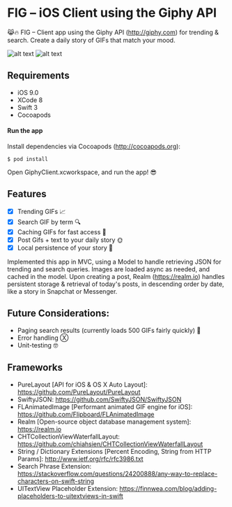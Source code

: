 # FIG – iOS Client using the Giphy API
 😹🔥 FIG – Client app using the Giphy API (http://giphy.com) for trending &amp; search. Create a daily story of GIFs that match your mood.
 
![alt text](https://raw.githubusercontent.com/rockinbinbin/GiphyClient/master/giphy.gif) 
![alt text](https://raw.githubusercontent.com/rockinbinbin/GiphyClient/master/better.gif)

## Requirements
* iOS 9.0
* XCode 8
* Swift 3
* Cocoapods

#### Run the app
Install dependencies via Cocoapods (http://cocoapods.org):

```shell
$ pod install
```

Open GiphyClient.xcworkspace, and run the app! 😎

## Features
* [x] Trending GIFs 📈
* [x] Search GIF by term 🔍
* [x] Caching GIFs for fast access 🏃
* [x] Post Gifs + text to your daily story 🌞
* [x] Local persistence of your story 🌊

Implemented this app in MVC, using a Model to handle retrieving JSON for trending and search queries. Images are loaded async as needed, and cached in the model. Upon creating a post, Realm (https://realm.io) handles persistent storage & retrieval of today's posts, in descending order by date, like a story in Snapchat or Messenger.

## Future Considerations:
* Paging search results (currently loads 500 GIFs fairly quickly) 📃
* Error handling Ⓧ
* Unit-testing 🤓

## Frameworks
* PureLayout [API for iOS & OS X Auto Layout]: https://github.com/PureLayout/PureLayout
* SwiftyJSON: https://github.com/SwiftyJSON/SwiftyJSON
* FLAnimatedImage [Performant animated GIF engine for iOS]: https://github.com/Flipboard/FLAnimatedImage
* Realm [Open-source object database management system]: https://realm.io
* CHTCollectionViewWaterfallLayout: https://github.com/chiahsien/CHTCollectionViewWaterfallLayout
* String / Dictionary Extensions [Percent Encoding, String from HTTP Params]: http://www.ietf.org/rfc/rfc3986.txt
* Search Phrase Extension: https://stackoverflow.com/questions/24200888/any-way-to-replace-characters-on-swift-string
* UITextView Placeholder Extension: https://finnwea.com/blog/adding-placeholders-to-uitextviews-in-swift
